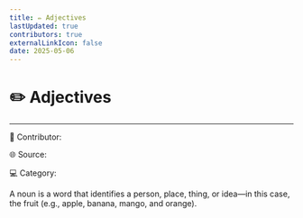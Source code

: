```yaml
---
title: ✏️ Adjectives
lastUpdated: true
contributors: true
externalLinkIcon: false
date: 2025-05-06
---
```

# **✏️** A﻿djectives

- - -



👥 Contributor: 

🌐 S﻿ource: [](https://ph.pinterest.com/pin/53269208088893594/?fbclid=IwZXh0bgNhZW0CMTAAAR4wBDzby36dVIYdMTY3-gugbj6_EvLQOEcD_7Pi8d5k8QMnQWmfDb60_ude6A_aem_0FDlQWuLfHDNBeVSQpyFVw)

💻 Category: 

A noun is a word that identifies a person, place, thing, or idea—in this case, the fruit (e.g., apple, banana, mango, and orange).